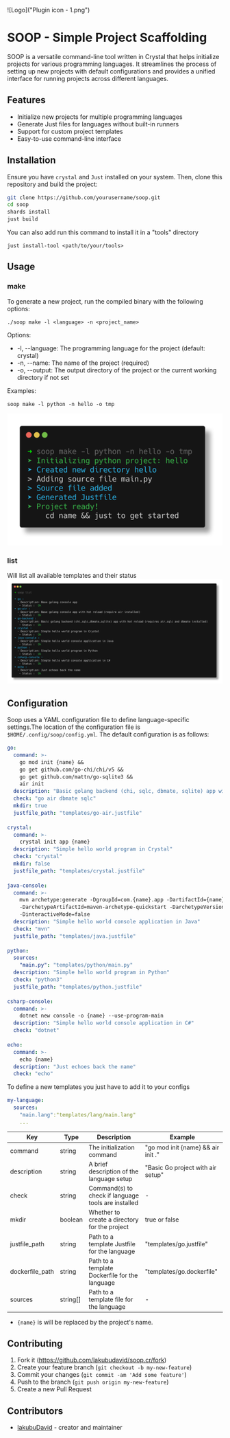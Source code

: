![Logo]("Plugin icon - 1.png")

# SOOP - Simple Project Scaffolding

SOOP is a versatile command-line tool written in Crystal that helps initialize projects for various programming languages. It streamlines the process of setting up new projects with default configurations and provides a unified interface for running projects across different languages.

## Features

- Initialize new projects for multiple programming languages
- Generate Just files for languages without built-in runners
- Support for custom project templates
- Easy-to-use command-line interface

## Installation

Ensure you have `crystal` and `Just` installed on your system. Then, clone this repository and build the project:

```bash
git clone https://github.com/yourusername/soop.git
cd soop
shards install
just build
```
You can also add run this command to install it in a "tools" directory
```shell
just install-tool <path/to/your/tools>
```
## Usage
### make
To generate a new project, run the compiled binary with the following options:
```shel
./soop make -l <language> -n <project_name>
```
Options:
- -l, --language: The programming language for the project (default: crystal)
- -n, --name: The name of the project (required)
- -o, --output: The output directory of the project or the current working directory if not set

Examples:
```shell
soop make -l python -n hello -o tmp
```
![](example_python.png)
### list
Will list all available templates and their status
![](out.png)

## Configuration

Soop uses a YAML configuration file to define language-specific settings.The  location of the configuration file is `$HOME/.config/soop/config.yml`. 
The default configuration is as follows:
```yaml
go:
  command: >-
    go mod init {name} &&
    go get github.com/go-chi/chi/v5 &&
    go get github.com/mattn/go-sqlite3 &&
    air init
  description: "Basic golang backend (chi, sqlc, dbmate, sqlite) app with hot reload (requires air, sqlc and dbmate installed)"
  check: "go air dbmate sqlc"
  mkdir: true
  justfile_path: "templates/go-air.justfile"

crystal:
  command: >-
    crystal init app {name}
  description: "Simple hello world program in Crystal"
  check: "crystal"
  mkdir: false
  justfile_path: "templates/crystal.justfile"

java-console:
  command: >-
    mvn archetype:generate -DgroupId=com.{name}.app -DartifactId={name}
    -DarchetypeArtifactId=maven-archetype-quickstart -DarchetypeVersion=1.5
    -DinteractiveMode=false
  description: "Simple hello world console application in Java"
  check: "mvn"
  justfile_path: "templates/java.justfile"

python:
  sources:
    "main.py": "templates/python/main.py"
  description: "Simple hello world program in Python"
  check: "python3"
  justfile_path: "templates/python.justfile"

csharp-console:
  command: >-
    dotnet new console -o {name} --use-program-main
  description: "Simple hello world console application in C#"
  check: "dotnet"

echo:
  command: >-
    echo {name}
  description: "Just echoes back the name"
  check: "echo"
```

To define a new templates you just have to add it to your configs
```yaml
my-language:
  sources:
    "main.lang":"templates/lang/main.lang"
    ...
```

|Key |Type  |Description | Example |
|----|------|------------|---------|
|command|string|The initialization command  | "go mod init {name} && air init ." |
|description|string|A brief description of the language setup|"Basic Go project with air setup"|
|check|string|Command(s) to check if language tools are installed| - |
|mkdir|boolean|Whether to create a directory for the project| true or false |
|justfile_path|string|Path to a template Justfile for the language|"templates/go.justfile"|
|dockerfile_path|string|Path to a template Dockerfile for the language|"templates/go.dockerfile"|
|sources|string[]|Path to a template file for the language| - |

- `{name}` is will be replaced by the project's name.

## Contributing

1. Fork it (<https://github.com/lakubudavid/soop.cr/fork>)
2. Create your feature branch (`git checkout -b my-new-feature`)
3. Commit your changes (`git commit -am 'Add some feature'`)
4. Push to the branch (`git push origin my-new-feature`)
5. Create a new Pull Request

## Contributors

- [lakubuDavid](https://github.com/your-github-user) - creator and maintainer
